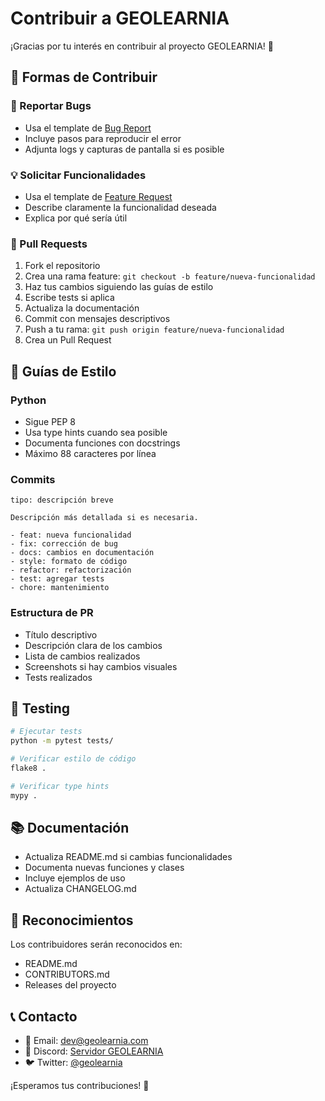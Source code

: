 # Contribuir a GEOLEARNIA

¡Gracias por tu interés en contribuir al proyecto GEOLEARNIA! 🎉

## 🤝 Formas de Contribuir

### 🐛 Reportar Bugs
- Usa el template de [Bug Report](https://github.com/tu-usuario/geolearnia/issues/new?template=bug_report.md)
- Incluye pasos para reproducir el error
- Adjunta logs y capturas de pantalla si es posible

### 💡 Solicitar Funcionalidades
- Usa el template de [Feature Request](https://github.com/tu-usuario/geolearnia/issues/new?template=feature_request.md)
- Describe claramente la funcionalidad deseada
- Explica por qué sería útil

### 🔧 Pull Requests
1. Fork el repositorio
2. Crea una rama feature: `git checkout -b feature/nueva-funcionalidad`
3. Haz tus cambios siguiendo las guías de estilo
4. Escribe tests si aplica
5. Actualiza la documentación
6. Commit con mensajes descriptivos
7. Push a tu rama: `git push origin feature/nueva-funcionalidad`
8. Crea un Pull Request

## 📝 Guías de Estilo

### Python
- Sigue PEP 8
- Usa type hints cuando sea posible
- Documenta funciones con docstrings
- Máximo 88 caracteres por línea

### Commits
```
tipo: descripción breve

Descripción más detallada si es necesaria.

- feat: nueva funcionalidad
- fix: corrección de bug
- docs: cambios en documentación
- style: formato de código
- refactor: refactorización
- test: agregar tests
- chore: mantenimiento
```

### Estructura de PR
- Título descriptivo
- Descripción clara de los cambios
- Lista de cambios realizados
- Screenshots si hay cambios visuales
- Tests realizados

## 🧪 Testing

```bash
# Ejecutar tests
python -m pytest tests/

# Verificar estilo de código
flake8 .

# Verificar type hints
mypy .
```

## 📚 Documentación

- Actualiza README.md si cambias funcionalidades
- Documenta nuevas funciones y clases
- Incluye ejemplos de uso
- Actualiza CHANGELOG.md

## 🌟 Reconocimientos

Los contribuidores serán reconocidos en:
- README.md
- CONTRIBUTORS.md
- Releases del proyecto

## 📞 Contacto

- 📧 Email: dev@geolearnia.com
- 💬 Discord: [Servidor GEOLEARNIA](https://discord.gg/geolearnia)
- 🐦 Twitter: [@geolearnia](https://twitter.com/geolearnia)

¡Esperamos tus contribuciones! 🚀
